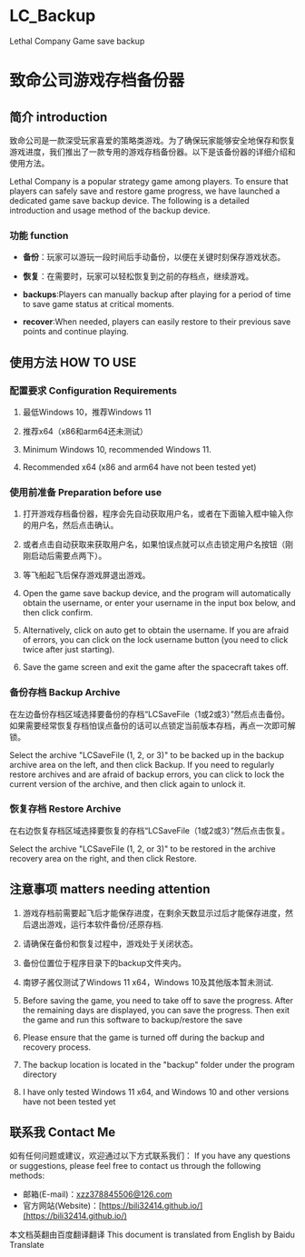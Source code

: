 # LC_Backup
Lethal Company Game save backup
# 致命公司游戏存档备份器

## 简介 introduction

致命公司是一款深受玩家喜爱的策略类游戏。为了确保玩家能够安全地保存和恢复游戏进度，我们推出了一款专用的游戏存档备份器。以下是该备份器的详细介绍和使用方法。

Lethal Company is a popular strategy game among players. To ensure that players can safely save and restore game progress, we have launched a dedicated game save backup device. The following is a detailed introduction and usage method of the backup device.

### 功能 function

- **备份**：玩家可以游玩一段时间后手动备份，以便在关键时刻保存游戏状态。
- **恢复**：在需要时，玩家可以轻松恢复到之前的存档点，继续游戏。

- **backups**:Players can manually backup after playing for a period of time to save game status at critical moments.
- **recover**:When needed, players can easily restore to their previous save points and continue playing.

## 使用方法 HOW TO USE

### 配置要求 Configuration Requirements

1. 最低Windows 10，推荐Windows 11
2. 推荐x64（x86和arm64还未测试）

1. Minimum Windows 10, recommended Windows 11.
2. Recommended x64 (x86 and arm64 have not been tested yet)
### 使用前准备 Preparation before use

1. 打开游戏存档备份器，程序会先自动获取用户名，或者在下面输入框中输入你的用户名，然后点击确认。
2. 或者点击自动获取来获取用户名，如果怕误点就可以点击锁定用户名按钮（刚刚启动后需要点两下）。
3. 等飞船起飞后保存游戏屏退出游戏。

1. Open the game save backup device, and the program will automatically obtain the username, or enter your username in the input box below, and then click confirm.
2. Alternatively, click on auto get to obtain the username. If you are afraid of errors, you can click on the lock username button (you need to click twice after just starting).
3. Save the game screen and exit the game after the spacecraft takes off.

### 备份存档 Backup Archive

在左边备份存档区域选择要备份的存档“LCSaveFile（1或2或3）”然后点击备份。
如果需要经常恢复存档怕误点备份的话可以点锁定当前版本存档，再点一次即可解锁。

Select the archive "LCSaveFile (1, 2, or 3)" to be backed up in the backup archive area on the left, and then click Backup.
If you need to regularly restore archives and are afraid of backup errors, you can click to lock the current version of the archive, and then click again to unlock it.

### 恢复存档 Restore Archive

在右边恢复存档区域选择要恢复的存档“LCSaveFile（1或2或3）”然后点击恢复。

Select the archive "LCSaveFile (1, 2, or 3)" to be restored in the archive recovery area on the right, and then click Restore.

## 注意事项 matters needing attention

1. 游戏存档前需要起飞后才能保存进度，在剩余天数显示过后才能保存进度，然后退出游戏，运行本软件备份/还原存档.
2. 请确保在备份和恢复过程中，游戏处于关闭状态。
3. 备份位置位于程序目录下的backup文件夹内。
4. 南锣子酱仅测试了Windows 11 x64，Windows 10及其他版本暂未测试.

1. Before saving the game, you need to take off to save the progress. After the remaining days are displayed, you can save the progress. Then exit the game and run this software to backup/restore the save
2. Please ensure that the game is turned off during the backup and recovery process.
3. The backup location is located in the "backup" folder under the program directory
4. I have only tested Windows 11 x64, and Windows 10 and other versions have not been tested yet
## 联系我 Contact Me

如有任何问题或建议，欢迎通过以下方式联系我们：
If you have any questions or suggestions, please feel free to contact us through the following methods:

- 邮箱\(E-mail\)：[xzz378845506@126.com](mailto:xzz378845506@126.com)
- 官方网站\(Website\)：[https://bili32414.github.io/](https://bili32414.github.io/)

本文档英翻由百度翻译翻译
This document is translated from English by Baidu Translate
